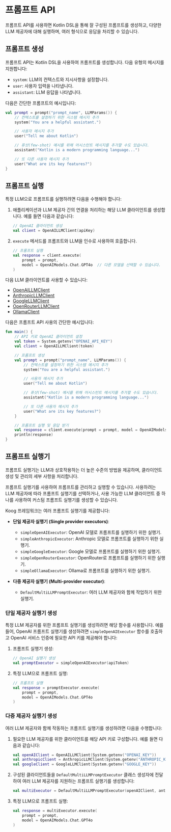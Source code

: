 # 프롬프트 API

프롬프트 API를 사용하면 Kotlin DSL을 통해 잘 구성된 프롬프트를 생성하고, 다양한 LLM 제공자에 대해 실행하며, 여러 형식으로 응답을 처리할 수 있습니다.

## 프롬프트 생성

프롬프트 API는 Kotlin DSL을 사용하여 프롬프트를 생성합니다. 다음 유형의 메시지를 지원합니다:

- `system`: LLM의 컨텍스트와 지시사항을 설정합니다.
- `user`: 사용자 입력을 나타냅니다.
- `assistant`: LLM 응답을 나타냅니다.

다음은 간단한 프롬프트의 예시입니다:

```kotlin
val prompt = prompt("prompt_name", LLMParams()) {
    // 컨텍스트를 설정하기 위한 시스템 메시지 추가
    system("You are a helpful assistant.")

    // 사용자 메시지 추가
    user("Tell me about Kotlin")

    // 퓨샷(few-shot) 예시를 위해 어시스턴트 메시지를 추가할 수도 있습니다.
    assistant("Kotlin is a modern programming language...")

    // 또 다른 사용자 메시지 추가
    user("What are its key features?")
}
```

## 프롬프트 실행

특정 LLM으로 프롬프트를 실행하려면 다음을 수행해야 합니다:

1.  애플리케이션과 LLM 제공자 간의 연결을 처리하는 해당 LLM 클라이언트를 생성합니다. 예를 들면 다음과 같습니다:
    ```kotlin
    // OpenAI 클라이언트 생성
    val client = OpenAILLMClient(apiKey)
    ```
2.  `execute` 메서드를 프롬프트와 LLM을 인수로 사용하여 호출합니다.
    ```kotlin
    // 프롬프트 실행
    val response = client.execute(
        prompt = prompt,
        model = OpenAIModels.Chat.GPT4o  // 다른 모델을 선택할 수 있습니다.
    )
    ```

다음 LLM 클라이언트를 사용할 수 있습니다:

*   [OpenAILLMClient](https://api.koog.ai/prompt/prompt-executor/prompt-executor-clients/prompt-executor-openai-client/ai.koog.prompt.executor.clients.openai/-open-a-i-l-l-m-client/index.html)
*   [AnthropicLLMClient](https://api.koog.ai/prompt/prompt-executor/prompt-executor-clients/prompt-executor-anthropic-client/ai.koog.prompt.executor.clients.anthropic/-anthropic-l-l-m-client/index.html)
*   [GoogleLLMClient](https://api.koog.ai/prompt/prompt-executor/prompt-executor-clients/prompt-executor-google-client/ai.koog.prompt.executor.clients.google/-google-l-l-m-client/index.html)
*   [OpenRouterLLMClient](https://api.koog.ai/prompt/prompt-executor/prompt-executor-clients/prompt-executor-openrouter-client/ai.koog.prompt.executor.clients.openrouter/-open-router-l-l-m-client/index.html)
*   [OllamaClient](https://api.koog.ai/prompt/prompt-executor/prompt-executor-ollama-client/ai.koog.prompt.executor.ollama.client/-ollama-client/index.html)

다음은 프롬프트 API 사용의 간단한 예시입니다:

```kotlin
fun main() {
    // API 키로 OpenAI 클라이언트 설정
    val token = System.getenv("OPENAI_API_KEY")
    val client = OpenAILLMClient(token)

    // 프롬프트 생성
    val prompt = prompt("prompt_name", LLMParams()) {
        // 컨텍스트를 설정하기 위한 시스템 메시지 추가
        system("You are a helpful assistant.")

        // 사용자 메시지 추가
        user("Tell me about Kotlin")

        // 퓨샷(few-shot) 예시를 위해 어시스턴트 메시지를 추가할 수도 있습니다.
        assistant("Kotlin is a modern programming language...")

        // 또 다른 사용자 메시지 추가
        user("What are its key features?")
    }

    // 프롬프트 실행 및 응답 받기
    val response = client.execute(prompt = prompt, model = OpenAIModels.Chat.GPT4o)
    println(response)
}
```

## 프롬프트 실행기

프롬프트 실행기는 LLM과 상호작용하는 더 높은 수준의 방법을 제공하며, 클라이언트 생성 및 관리의 세부 사항을 처리합니다.

프롬프트 실행기를 사용하여 프롬프트를 관리하고 실행할 수 있습니다.
사용하려는 LLM 제공자에 따라 프롬프트 실행기를 선택하거나, 사용 가능한 LLM 클라이언트 중 하나를 사용하여 커스텀 프롬프트 실행기를 생성할 수 있습니다.

Koog 프레임워크는 여러 프롬프트 실행기를 제공합니다:

-   **단일 제공자 실행기 (Single provider executors)**:
    -   `simpleOpenAIExecutor`: OpenAI 모델로 프롬프트를 실행하기 위한 실행기.
    -   `simpleAnthropicExecutor`: Anthropic 모델로 프롬프트를 실행하기 위한 실행기.
    -   `simpleGoogleExecutor`: Google 모델로 프롬프트를 실행하기 위한 실행기.
    -   `simpleOpenRouterExecutor`: OpenRouter로 프롬프트를 실행하기 위한 실행기.
    -   `simpleOllamaExecutor`: Ollama로 프롬프트를 실행하기 위한 실행기.

-   **다중 제공자 실행기 (Multi-provider executor)**:
    -   `DefaultMultiLLMPromptExecutor`: 여러 LLM 제공자와 함께 작업하기 위한 실행기.

### 단일 제공자 실행기 생성

특정 LLM 제공자를 위한 프롬프트 실행기를 생성하려면 해당 함수를 사용합니다.
예를 들어, OpenAI 프롬프트 실행기를 생성하려면 `simpleOpenAIExecutor` 함수를 호출하고 OpenAI 서비스 인증에 필요한 API 키를 제공해야 합니다:

1.  프롬프트 실행기 생성:
    ```kotlin
    // OpenAI 실행기 생성
    val promptExecutor = simpleOpenAIExecutor(apiToken)
    ```
2.  특정 LLM으로 프롬프트 실행:
    ```kotlin
    // 프롬프트 실행
    val response = promptExecutor.execute(
        prompt = prompt,
        model = OpenAIModels.Chat.GPT4o
    )
    ```

### 다중 제공자 실행기 생성

여러 LLM 제공자와 함께 작동하는 프롬프트 실행기를 생성하려면 다음을 수행합니다:

1.  필요한 LLM 제공자를 위한 클라이언트를 해당 API 키로 구성합니다. 예를 들면 다음과 같습니다:
    ```kotlin
    val openAIClient = OpenAILLMClient(System.getenv("OPENAI_KEY"))
    val anthropicClient = AnthropicLLMClient(System.getenv("ANTHROPIC_KEY"))
    val googleClient = GoogleLLMClient(System.getenv("GOOGLE_KEY"))
    ```
2.  구성된 클라이언트들을 `DefaultMultiLLMPromptExecutor` 클래스 생성자에 전달하여 여러 LLM 제공자를 지원하는 프롬프트 실행기를 생성합니다:
    ```kotlin
    val multiExecutor = DefaultMultiLLMPromptExecutor(openAIClient, anthropicClient, googleClient)
    ```
3.  특정 LLM으로 프롬프트 실행:
    ```kotlin
    val response = multiExecutor.execute(
        prompt = prompt,
        model = OpenAIModels.Chat.GPT4o
    )